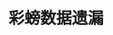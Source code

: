 # 彩螃数据遗漏
<center>
<template>
   <iframe style="margin:0px 0px -0px -170px;" src="https://zjkl1224.jtzlm.cn/miss" frameborder="1" hspace="550" vspace="150" width="1300px" height="1000px"></iframe>
</template>
</center>

